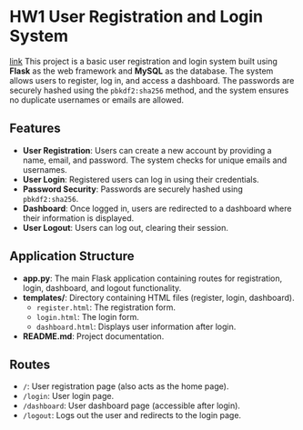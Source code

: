 



# HW1 User Registration and Login System

[link](https://youtu.be/LT-PYBJTzqM)
This project is a basic user registration and login system built using **Flask** as the web framework and **MySQL** as the database. The system allows users to register, log in, and access a dashboard. The passwords are securely hashed using the `pbkdf2:sha256` method, and the system ensures no duplicate usernames or emails are allowed.

## Features

- **User Registration**: Users can create a new account by providing a name, email, and password. The system checks for unique emails and usernames.
- **User Login**: Registered users can log in using their credentials.
- **Password Security**: Passwords are securely hashed using `pbkdf2:sha256`.
- **Dashboard**: Once logged in, users are redirected to a dashboard where their information is displayed.
- **User Logout**: Users can log out, clearing their session.

## Application Structure

- **app.py**: The main Flask application containing routes for registration, login, dashboard, and logout functionality.
- **templates/**: Directory containing HTML files (register, login, dashboard).
  - `register.html`: The registration form.
  - `login.html`: The login form.
  - `dashboard.html`: Displays user information after login.
- **README.md**: Project documentation.

## Routes

- `/`: User registration page (also acts as the home page).
- `/login`: User login page.
- `/dashboard`: User dashboard page (accessible after login).
- `/logout`: Logs out the user and redirects to the login page.

